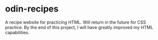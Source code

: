 # odin-recipes
A recipe website for practicing HTML. Will return in the future for CSS practice.
By the end of this project, I will have greatly improved my HTML capabilities.
